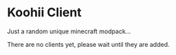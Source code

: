# Koohii Client
Just a random unique minecraft modpack...

There are no clients yet, please wait until they are added. 
